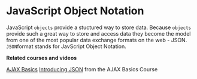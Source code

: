 # JavaScript Object Notation

JavaScript `objects` provide a stuctured way to store data. Because `objects` provide such a great way to store and access data they become the model from one of the most popular data exchange formats on the web - JSON. `JSON`format stands for JavScript Object Notation. 

**Related courses and videos**

[AJAX Basics](https://teamtreehouse.com/library/ajax-basics)
[Introducing JSON](https://teamtreehouse.com/library/introducing-json) from the AJAX Basics Course
